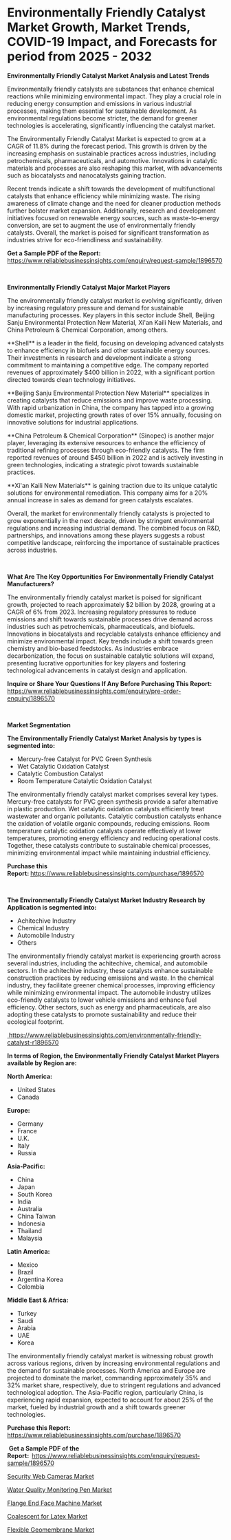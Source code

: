 <p><h1>Environmentally Friendly Catalyst Market Growth, Market Trends, COVID-19 Impact, and Forecasts for period from 2025 - 2032</h1></p><p><strong>Environmentally Friendly Catalyst Market Analysis and Latest Trends</strong></p>
<p><p>Environmentally friendly catalysts are substances that enhance chemical reactions while minimizing environmental impact. They play a crucial role in reducing energy consumption and emissions in various industrial processes, making them essential for sustainable development. As environmental regulations become stricter, the demand for greener technologies is accelerating, significantly influencing the catalyst market.</p><p>The Environmentally Friendly Catalyst Market is expected to grow at a CAGR of 11.8% during the forecast period. This growth is driven by the increasing emphasis on sustainable practices across industries, including petrochemicals, pharmaceuticals, and automotive. Innovations in catalytic materials and processes are also reshaping this market, with advancements such as biocatalysts and nanocatalysts gaining traction.</p><p>Recent trends indicate a shift towards the development of multifunctional catalysts that enhance efficiency while minimizing waste. The rising awareness of climate change and the need for cleaner production methods further bolster market expansion. Additionally, research and development initiatives focused on renewable energy sources, such as waste-to-energy conversion, are set to augment the use of environmentally friendly catalysts. Overall, the market is poised for significant transformation as industries strive for eco-friendliness and sustainability.</p></p>
<p><strong>Get a Sample PDF of the Report:&nbsp;</strong> <a href="https://www.reliablebusinessinsights.com/enquiry/request-sample/1896570?utm_campaign=1138&utm_medium=2&utm_source=Github&utm_content=ia&utm_term=04022025&utm_id=environmentally-friendly-catalyst">https://www.reliablebusinessinsights.com/enquiry/request-sample/1896570</a></p>
<p>&nbsp;</p>
<p><strong>Environmentally Friendly Catalyst Major Market Players</strong></p>
<p><p>The environmentally friendly catalyst market is evolving significantly, driven by increasing regulatory pressure and demand for sustainable manufacturing processes. Key players in this sector include Shell, Beijing Sanju Environmental Protection New Material, Xi'an Kaili New Materials, and China Petroleum & Chemical Corporation, among others.</p><p>**Shell** is a leader in the field, focusing on developing advanced catalysts to enhance efficiency in biofuels and other sustainable energy sources. Their investments in research and development indicate a strong commitment to maintaining a competitive edge. The company reported revenues of approximately $400 billion in 2022, with a significant portion directed towards clean technology initiatives.</p><p>**Beijing Sanju Environmental Protection New Material** specializes in creating catalysts that reduce emissions and improve waste processing. With rapid urbanization in China, the company has tapped into a growing domestic market, projecting growth rates of over 15% annually, focusing on innovative solutions for industrial applications.</p><p>**China Petroleum & Chemical Corporation** (Sinopec) is another major player, leveraging its extensive resources to enhance the efficiency of traditional refining processes through eco-friendly catalysts. The firm reported revenues of around $450 billion in 2022 and is actively investing in green technologies, indicating a strategic pivot towards sustainable practices.</p><p>**Xi'an Kaili New Materials** is gaining traction due to its unique catalytic solutions for environmental remediation. This company aims for a 20% annual increase in sales as demand for green catalysts escalates.</p><p>Overall, the market for environmentally friendly catalysts is projected to grow exponentially in the next decade, driven by stringent environmental regulations and increasing industrial demand. The combined focus on R&D, partnerships, and innovations among these players suggests a robust competitive landscape, reinforcing the importance of sustainable practices across industries.</p></p>
<p>&nbsp;</p>
<p><strong>What Are The Key Opportunities For Environmentally Friendly Catalyst Manufacturers?</strong></p>
<p><p>The environmentally friendly catalyst market is poised for significant growth, projected to reach approximately $2 billion by 2028, growing at a CAGR of 6% from 2023. Increasing regulatory pressures to reduce emissions and shift towards sustainable processes drive demand across industries such as petrochemicals, pharmaceuticals, and biofuels. Innovations in biocatalysts and recyclable catalysts enhance efficiency and minimize environmental impact. Key trends include a shift towards green chemistry and bio-based feedstocks. As industries embrace decarbonization, the focus on sustainable catalytic solutions will expand, presenting lucrative opportunities for key players and fostering technological advancements in catalyst design and application.</p></p>
<p><strong>Inquire or Share Your Questions If Any Before Purchasing This Report:</strong> <a href="https://www.reliablebusinessinsights.com/enquiry/pre-order-enquiry/1896570?utm_campaign=1138&utm_medium=2&utm_source=Github&utm_content=ia&utm_term=04022025&utm_id=environmentally-friendly-catalyst">https://www.reliablebusinessinsights.com/enquiry/pre-order-enquiry/1896570</a></p>
<p>&nbsp;</p>
<p><strong>Market Segmentation</strong></p>
<p><strong>The Environmentally Friendly Catalyst Market Analysis by types is segmented into:</strong></p>
<p><ul><li>Mercury-free Catalyst for PVC Green Synthesis</li><li>Wet Catalytic Oxidation Catalyst</li><li>Catalytic Combustion Catalyst</li><li>Room Temperature Catalytic Oxidation Catalyst</li></ul></p>
<p><p>The environmentally friendly catalyst market comprises several key types. Mercury-free catalysts for PVC green synthesis provide a safer alternative in plastic production. Wet catalytic oxidation catalysts efficiently treat wastewater and organic pollutants. Catalytic combustion catalysts enhance the oxidation of volatile organic compounds, reducing emissions. Room temperature catalytic oxidation catalysts operate effectively at lower temperatures, promoting energy efficiency and reducing operational costs. Together, these catalysts contribute to sustainable chemical processes, minimizing environmental impact while maintaining industrial efficiency.</p></p>
<p><strong>Purchase this Report:&nbsp;</strong><a href="https://www.reliablebusinessinsights.com/purchase/1896570?utm_campaign=1138&utm_medium=2&utm_source=Github&utm_content=ia&utm_term=04022025&utm_id=environmentally-friendly-catalyst">https://www.reliablebusinessinsights.com/purchase/1896570</a></p>
<p>&nbsp;</p>
<p><strong>The Environmentally Friendly Catalyst Market Industry Research by Application is segmented into:</strong></p>
<p><ul><li>Achitechive Industry</li><li>Chemical Industry</li><li>Automobile Industry</li><li>Others</li></ul></p>
<p><p>The environmentally friendly catalyst market is experiencing growth across several industries, including the achitechive, chemical, and automobile sectors. In the achitechive industry, these catalysts enhance sustainable construction practices by reducing emissions and waste. In the chemical industry, they facilitate greener chemical processes, improving efficiency while minimizing environmental impact. The automobile industry utilizes eco-friendly catalysts to lower vehicle emissions and enhance fuel efficiency. Other sectors, such as energy and pharmaceuticals, are also adopting these catalysts to promote sustainability and reduce their ecological footprint.</p></p>
<p><a href="https://www.reliablebusinessinsights.com/environmentally-friendly-catalyst-r1896570?utm_campaign=1138&utm_medium=2&utm_source=Github&utm_content=ia&utm_term=04022025&utm_id=environmentally-friendly-catalyst">&nbsp;https://www.reliablebusinessinsights.com/environmentally-friendly-catalyst-r1896570</a></p>
<p><strong>In terms of Region, the Environmentally Friendly Catalyst Market Players available by Region are:</strong></p>
<p>
    <p> <strong> North America: </strong>
        <ul>
            <li>United States</li>
            <li>Canada</li>
        </ul>
        </p> 
    <p> <strong> Europe: </strong>
        <ul>
            <li>Germany</li>
            <li>France</li>
            <li>U.K.</li>
            <li>Italy</li>
            <li>Russia</li>
        </ul>
        </p> 
    <p> <strong> Asia-Pacific: </strong>
        <ul>
            <li>China</li>
            <li>Japan</li>
            <li>South Korea</li>
            <li>India</li>
            <li>Australia</li>
            <li>China Taiwan</li>
            <li>Indonesia</li>
            <li>Thailand</li>
            <li>Malaysia</li>
        </ul>
        </p> 
    <p> <strong> Latin America: </strong>
        <ul>
            <li>Mexico</li>
            <li>Brazil</li>
            <li>Argentina Korea</li>
            <li>Colombia</li>
        </ul>
        </p> 
    <p> <strong> Middle East & Africa: </strong>
        <ul>
            <li>Turkey</li>
            <li>Saudi</li>
            <li>Arabia</li>
            <li>UAE</li>
            <li>Korea</li>
        </ul>
    </p>
    </p>
<p><p>The environmentally friendly catalyst market is witnessing robust growth across various regions, driven by increasing environmental regulations and the demand for sustainable processes. North America and Europe are projected to dominate the market, commanding approximately 35% and 32% market share, respectively, due to stringent regulations and advanced technological adoption. The Asia-Pacific region, particularly China, is experiencing rapid expansion, expected to account for about 25% of the market, fueled by industrial growth and a shift towards greener technologies.</p></p>
<p><strong>Purchase this Report: </strong><a href="https://www.reliablebusinessinsights.com/purchase/1896570?utm_campaign=1138&utm_medium=2&utm_source=Github&utm_content=ia&utm_term=04022025&utm_id=environmentally-friendly-catalyst">https://www.reliablebusinessinsights.com/purchase/1896570</a></p>
<p>&nbsp;<strong>Get a Sample PDF of the Report:&nbsp;&nbsp;</strong><a href="https://www.reliablebusinessinsights.com/enquiry/request-sample/1896570?utm_campaign=1138&utm_medium=2&utm_source=Github&utm_content=ia&utm_term=04022025&utm_id=environmentally-friendly-catalyst">https://www.reliablebusinessinsights.com/enquiry/request-sample/1896570</a></p>
<p><strong></strong></p>
<p><p><a href="https://www.linkedin.com/pulse/security-web-cameras-market-forecast-2025-2032-components-fzs1f?utm_campaign=1138&utm_medium=2&utm_source=Github&utm_content=ia&utm_term=04022025&utm_id=environmentally-friendly-catalyst">Security Web Cameras Market</a></p><p><a href="https://www.linkedin.com/pulse/water-quality-monitoring-pen-market-overview-expected-growth-fxeyc?utm_campaign=1138&utm_medium=2&utm_source=Github&utm_content=ia&utm_term=04022025&utm_id=environmentally-friendly-catalyst">Water Quality Monitoring Pen Market</a></p><p><a href="https://www.linkedin.com/pulse/revolutionizing-success-in-depth-review-theglobal-flange-yn8bc?utm_campaign=1138&utm_medium=2&utm_source=Github&utm_content=ia&utm_term=04022025&utm_id=environmentally-friendly-catalyst">Flange End Face Machine Market</a></p><p><a href="https://github.com/njockebogris/Market-Research-Report-List-1/blob/main/coalescent-for-latex-market.md?utm_campaign=1138&utm_medium=2&utm_source=Github&utm_content=ia&utm_term=04022025&utm_id=environmentally-friendly-catalyst">Coalescent for Latex Market</a></p><p><a href="https://github.com/raffadongraffadong/Market-Research-Report-List-1/blob/main/flexible-geomembrane-market.md?utm_campaign=1138&utm_medium=2&utm_source=Github&utm_content=ia&utm_term=04022025&utm_id=environmentally-friendly-catalyst">Flexible Geomembrane Market</a></p></p>